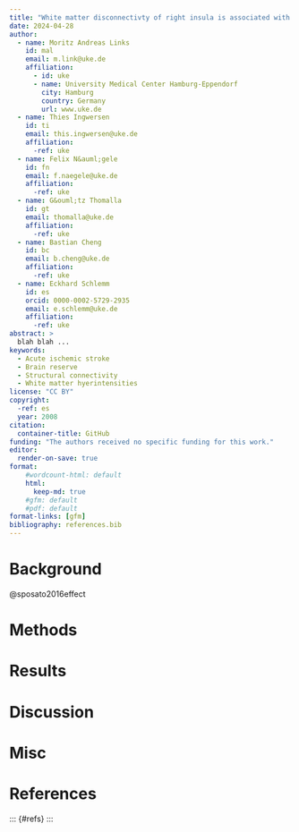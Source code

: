 ```yaml
---
title: "White matter disconnectivty of right insula is associated with poor functional outome in acute ischemic stroke"
date: 2024-04-28
author:
  - name: Moritz Andreas Links
    id: mal
    email: m.link@uke.de
    affiliation:
      - id: uke
      - name: University Medical Center Hamburg-Eppendorf
        city: Hamburg
        country: Germany
        url: www.uke.de
  - name: Thies Ingwersen
    id: ti
    email: this.ingwersen@uke.de
    affiliation: 
      -ref: uke
  - name: Felix N&auml;gele
    id: fn
    email: f.naegele@uke.de
    affiliation: 
      -ref: uke
  - name: G&ouml;tz Thomalla
    id: gt
    email: thomalla@uke.de
    affiliation: 
      -ref: uke
  - name: Bastian Cheng
    id: bc
    email: b.cheng@uke.de
    affiliation: 
      -ref: uke  
  - name: Eckhard Schlemm
    id: es
    orcid: 0000-0002-5729-2935
    email: e.schlemm@uke.de
    affiliation: 
      -ref: uke
abstract: > 
  blah blah ...
keywords:
  - Acute ischemic stroke
  - Brain reserve
  - Structural connectivity
  - White matter hyerintensities
license: "CC BY"
copyright: 
  -ref: es
  year: 2008
citation: 
  container-title: GitHub
funding: "The authors received no specific funding for this work."
editor:
  render-on-save: true
format:
    #wordcount-html: default
    html:
      keep-md: true
    #gfm: default
    #pdf: default
format-links: [gfm]
bibliography: references.bib
---
```




# Background

@sposato2016effect

# Methods

# Results

# Discussion

# Misc

# References
::: {#refs}
:::